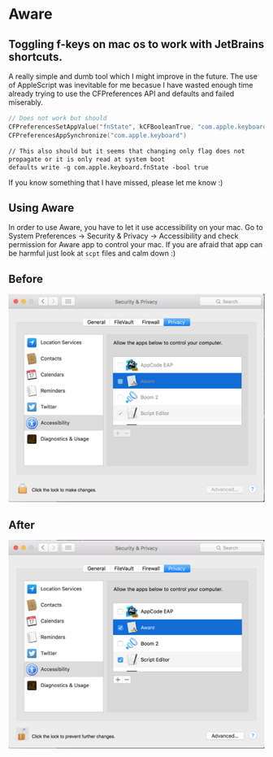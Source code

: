 # Aware
## Toggling f-keys on mac os to work with JetBrains shortcuts. 

A really simple and dumb tool which I might improve in the future. The use of AppleScript was inevitable for me becasue I have wasted enough time already trying to use the CFPreferences API and defaults and failed miserably. 
``` Swift
// Does not work but should
CFPreferencesSetAppValue("fnState", kCFBooleanTrue, "com.apple.keyboard")
CFPreferencesAppSynchronize("com.apple.keyboard")
```

```
// This also should but it seems that changing only flag does not propagate or it is only read at system boot
defaults write -g com.apple.keyboard.fnState -bool true
```

If you know something that I have missed, please let me know :)

## Using Aware
In order to use Aware, you have to let it use accessibility on your mac. 
Go to System Preferences -> Security & Privacy -> Accessibility and check permission for Aware app to control your mac.
If you are afraid that app can be harmful just look at ``` scpt ``` files and calm down :)

## Before
![alt text](https://github.com/ninjazoete/Aware/blob/master/Docs/Before.png)
## After
![alt text](https://github.com/ninjazoete/Aware/blob/master/Docs/After.png)
